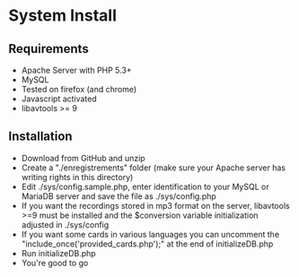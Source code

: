  System Install
================

Requirements
-------------
* Apache Server with PHP 5.3+
* MySQL
* Tested on firefox (and chrome)
* Javascript activated
* libavtools >= 9

Installation
-------------

* Download from GitHub and unzip
* Create a "./enregistrements" folder (make sure your Apache server has writing rights in this directory)
* Edit ./sys/config.sample.php, enter identification to your MySQL or MariaDB server and save the file as ./sys/config.php
* If you want the recordings stored in mp3 format on the server, libavtools >=9 must be installed and the $conversion variable initialization adjusted in ./sys/config
* If you want some cards in various languages you can uncomment the "include_once('provided_cards.php');" at the end of initializeDB.php
* Run initializeDB.php
* You're good to go
